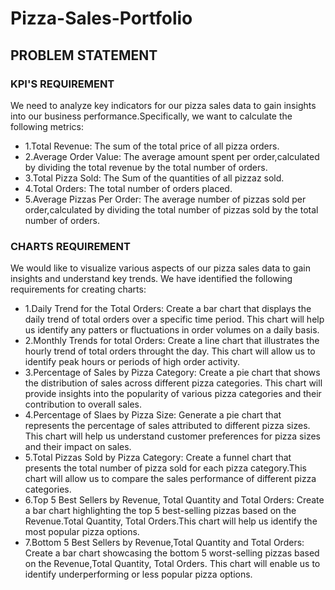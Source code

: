 # Pizza-Sales-Portfolio

## PROBLEM STATEMENT

### KPI'S REQUIREMENT

We need to analyze key indicators for our pizza sales data to gain insights into our business performance.Specifically, we want to calculate the following metrics:
- 1.Total Revenue: The sum of the total price of all pizza orders.
- 2.Average Order Value: The average amount spent per order,calculated by dividing the total revenue by the total number of orders.
- 3.Total Pizza Sold: The Sum of the quantities of all pizzaz sold.
- 4.Total Orders: The total number of orders placed.
- 5.Average Pizzas Per Order: The average number of pizzas sold per order,calculated by dividing the total number of pizzas sold by the total number of orders.

### CHARTS REQUIREMENT

We would like to visualize various aspects of our pizza sales data to gain insights and understand key trends. We have identified the following requirements for creating charts:
- 1.Daily Trend for the Total Orders: 
Create a bar chart that displays the daily trend of total orders over a specific time period. This chart will help us identify any patters or fluctuations in order volumes on a daily basis.
- 2.Monthly Trends for total Orders: 
Create a line chart that illustrates the hourly trend of total orders throught the day. This chart will allow us to identify peak hours or periods of high order activity.
- 3.Percentage of Sales by Pizza Category:
Create a pie chart that shows the distribution of sales across different pizza categories. This chart will provide insights into the popularity of various pizza categories and their contribution to overall sales.
- 4.Percentage of Slaes by Pizza Size:
Generate a pie chart that represents the percentage of sales attributed to different pizza sizes. This chart will help us understand customer preferences for pizza sizes and their impact on sales.
- 5.Total Pizzas Sold by Pizza Category:
Create a funnel chart that presents the total number of pizza sold for each pizza category.This chart will allow us to compare the sales performance of different pizza categories.
- 6.Top 5 Best Sellers by Revenue, Total Quantity and Total Orders:
Create a bar chart highlighting the top 5 best-selling pizzas based on the Revenue.Total Quantity, Total Orders.This chart will help us identify the most popular pizza options.
- 7.Bottom 5 Best Sellers by Revenue,Total Quantity and Total Orders:
Create a bar chart showcasing the bottom 5 worst-selling pizzas based on the Revenue,Total Quantity, Total Orders. This chart will enable us to identify underperforming or less popular pizza options.
